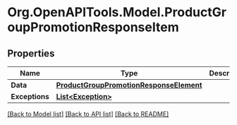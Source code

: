 # Org.OpenAPITools.Model.ProductGroupPromotionResponseItem

## Properties

Name | Type | Description | Notes
------------ | ------------- | ------------- | -------------
**Data** | [**ProductGroupPromotionResponseElement**](ProductGroupPromotionResponseElement.md) |  | [optional] 
**Exceptions** | [**List&lt;Exception&gt;**](Exception.md) |  | [optional] 

[[Back to Model list]](../README.md#documentation-for-models) [[Back to API list]](../README.md#documentation-for-api-endpoints) [[Back to README]](../README.md)

